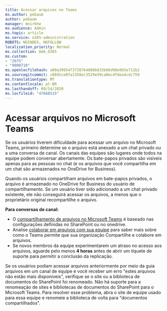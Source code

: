 ```yaml
---
title: Acessar arquivos no Teams
ms.author: pebaum
author: pebaum
manager: mnirkhe
ms.audience: Admin
ms.topic: article
ms.service: o365-administration
ROBOTS: NOINDEX, NOFOLLOW
localization_priority: Normal
ms.collection: Adm_O365
ms.custom:
- "2675"
- "9000710"
ms.openlocfilehash: a00a39954737287b4888b833b66d98e9b5e711b2
ms.sourcegitcommit: c6692ce0fa1358ec3529e59ca0ecdfdea4cdc759
ms.translationtype: MT
ms.contentlocale: pt-BR
ms.lasthandoff: 09/14/2020
ms.locfileid: "47668515"
---
```

# <a name="accessing-files-in-microsoft-teams"></a>Acessar arquivos no Microsoft Teams

Se os usuários tiverem dificuldade para acessar um arquivo no Microsoft Teams, primeiro determine se o arquivo está anexado a um chat privado ou a uma conversa de canal. Os canais das equipes são lugares onde todos na equipe podem conversar abertamente. Os bate-papos privados são visíveis apenas para as pessoas no chat (e os arquivos que você compartilha em um chat são armazenados no OneDrive for Business).

Quando os usuários compartilham arquivos em bate-papos privados, o arquivo é armazenado no OneDrive for Business do usuário de compartilhamento. Se um usuário tiver sido adicionado a um chat privado existente, ele não conseguirá acessar os arquivos, a menos que o proprietário original recompartilhe o arquivo.    

**Para conversas de canal:**

- O [compartilhamento de arquivos no Microsoft Teams](https://docs.microsoft.com/MicrosoftTeams/sharing-files-in-teams) é baseado nas configurações definidas no SharePoint ou no onedrive. 
- Analise [colaborar em arquivos com sua equipe](https://support.office.com/article/Collaborate-on-files-with-your-Team-9b200289-dbac-4823-85bd-628a5c7bb0ae) para saber mais sobre como o Teams permite que sua organização Compartilhe e colabore em arquivos. 
- Se novos membros da equipe experimentarem um atraso no acesso aos arquivos, aguarde pelo menos **4 horas** antes de abrir um tíquete de suporte para permitir a conclusão da replicação. 

Se os usuários podiam acessar arquivos anteriormente por meio da guia arquivos em um canal de equipe e você receber um erro "estes arquivos não estão mais disponíveis", verifique se o site ou a biblioteca de documentos do SharePoint foi renomeado. Não há suporte para a renomeação de sites e bibliotecas de documentos do SharePoint para o Microsoft Teams. Para resolver esse problema, abra o site de equipe usado para essa equipe e renomeie a biblioteca de volta para "documentos compartilhados".